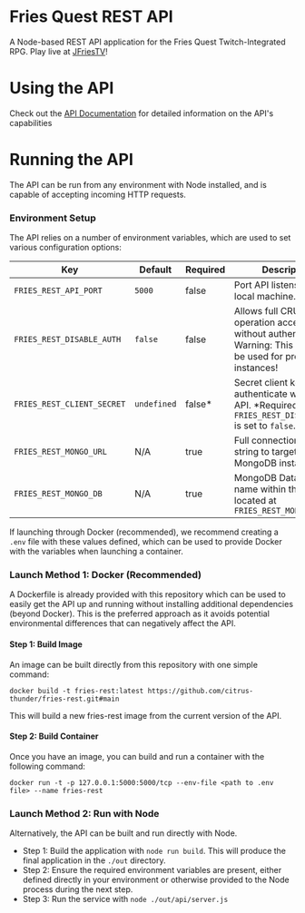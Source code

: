 # Fries Quest REST API
A Node-based REST API application for the Fries Quest Twitch-Integrated RPG. Play live at [JFriesTV](https://twitch.tv/jfriestv)!

# Using the API

Check out the [API Documentation](https://citrus-thunder.github.io/fries-rest/) for detailed information on the API's capabilities

# Running the API
The API can be run from any environment with Node installed, and is capable of accepting incoming HTTP requests.

### Environment Setup
The API relies on a number of environment variables, which are used to set various configuration options:

| Key | Default | Required | Description |
|---|---|---|---|
|`FRIES_REST_API_PORT`|`5000`|false|Port API listens to on the local machine.|
|`FRIES_REST_DISABLE_AUTH`|`false`|false|Allows full CRUD operation access without authentication. Warning: This should not be used for production instances!|
|`FRIES_REST_CLIENT_SECRET`|`undefined`|false*|Secret client key used to authenticate with the API. *Required if `FRIES_REST_DISABLE_AUTH` is set to `false`.|
|`FRIES_REST_MONGO_URL`|N/A|true|Full connection URL string to target MongoDB instance.|
|`FRIES_REST_MONGO_DB`|N/A|true|MongoDB Database name within the cluster located at `FRIES_REST_MONGO_URL` |

If launching through Docker (recommended), we recommend creating a `.env` file with these values defined, which can be used to provide Docker with the variables when launching a container.

### Launch Method 1: Docker (Recommended)
A Dockerfile is already provided with this repository which can be used to easily get the API up and running without installing additional dependencies (beyond Docker). This is the preferred approach as it avoids potential environmental differences that can negatively affect the API.

#### Step 1: Build Image
An image can be built directly from this repository with one simple command:

`docker build -t fries-rest:latest https://github.com/citrus-thunder/fries-rest.git#main`

This will build a new fries-rest image from the current version of the API.

#### Step 2: Build Container
Once you have an image, you can build and run a container with the following command:

`docker run -t -p 127.0.0.1:5000:5000/tcp --env-file <path to .env file> --name fries-rest`

### Launch Method 2: Run with Node
Alternatively, the API can be built and run directly with Node.

* Step 1: Build the application with `node run build`. This will produce the final application in the `./out` directory.
* Step 2: Ensure the required environment variables are present, either defined directly in your environment or otherwise provided to the Node process during the next step.
* Step 3: Run the service with `node ./out/api/server.js`